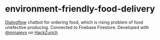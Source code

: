 # environment-friendly-food-delivery
[Dialogflow](https://dialogflow.com/) chatbot for ordering food, which is rising problem of food unefective producing. Connected to Firebase Firestore.
Developed with [@minajevs](https://github.com/minajevs) on [HackZurich](https://digitalfestival.ch/en/HACK)
